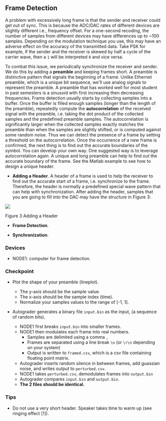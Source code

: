 ## Frame Detection

A problem with excessively long frame is that the sender and receiver could get out of sync. This is because the ADC/DAC rates of different devices are slightly different i.e., frequency offset. For a one-second recoding, the number of samples from different devices may have differences up to ~100 samples. Depending on the modulation technique you use, this may have an adverse effect on the accuracy of the transmitted data. Take PSK for example, if the sender and the receiver is skewed by half a cycle of the carrier wave, then a `1` will be interpreted `0` and vice versa.

To combat this issue, we periodically synchronize the receiver and sender. We do this by adding a **preamble** and keeping frames short. A preamble is distinctive pattern that signals the beginning of a frame. Unlike Ethernet preamble, which is a unique bit sequence, we'll use analog signals to represent the preamble. A preamble that has worked well for most student in past semesters is a sinusoid with first increasing then decreasing frequencies. Frame detection usually starts by collecting samples into a buffer. Once the buffer is filled enough samples (longer than the length of the preamble), repeatedly compute the **autocorrelation** of the received signal with the preamble, i.e. taking the dot product of the collected samples and the predefined preamble samples. The autocorrelation is significantly larger when the collected samples exactly matches the preamble than when the samples are slightly shifted, or is computed against some random noise. Thus we can detect the presence of a frame by setting a threshold on the autocorrelation. Once the occurrence of a new frame is confirmed, the next thing is to find out the accurate boundaries of the symbol. You can develop your own way. One suggested way is to leverage autocorrelation again. A unique and long preamble can help to find out the accurate boundary of the frame. See the Matlab example to see how to design a unique header.


- **Adding a Header**. A header of a frame is used to help the receiver to find out the accurate start of a frame, i.e. synchronize to the frame. Therefore, the header is normally a predefined special wave pattern that can help with synchronization. After adding the header, samples that you are going to fill into the DAC may have the structure in Figure 3:

![](RackMultipart20220302-4-iik7fu_html_ab6f260d556ba0b9.png)

Figure 3 Adding a Header

- **Frame Detection**.

- **Synchronization**.

### Devices
- NODE1: computer for frame detection.

### Checkpoint
- Plot the shape of your preamble (lineplot).
    - The y-axis should be the sample value.
    - The x-axis should be the sample index (time).
    - Normalize your samples values to the range of [-1, 1].

- Autograder generates a binary file `input.bin` as the input, (a sequence of random bits).
    - NODE1 first breaks `input.bin` into smaller frames.
    - NODE1 then modulates each frame into real numbers.
        - Samples are delimited using a comma `,`
        - Frames are separated using a line break `\n` (or `\r\n` depending on your system)
        - Output is written to `framed.csv`, which is a csv file containing floating point matrix.
    - Autograder inserts random silence in between frames, add guassian noise, and writes output to `perturbed.csv`.
    - NODE1 takes `perturbed.csv`, demodulates frames into `output.bin`
    - Autograder compares `input.bin` and `output.bin`.
    - **The 2 files should be identical.**

### Tips
- Do not use a very short header. Speaker takes time to warm up (see ringing effect [1]).
